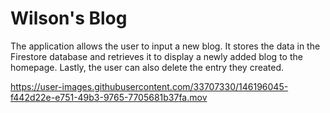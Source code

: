 
# Wilson's Blog

The application allows the user to input a new blog. It stores the data in the Firestore database and retrieves it to display a newly added blog to the homepage. Lastly, the user can also delete the entry they created.



https://user-images.githubusercontent.com/33707330/146196045-f442d22e-e751-49b3-9765-7705681b37fa.mov

